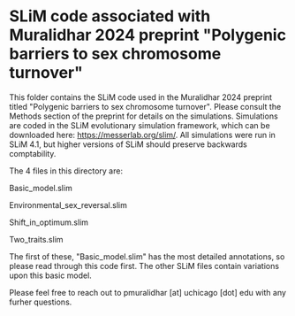 # SLiM code associated with Muralidhar 2024 preprint "Polygenic barriers to sex chromosome turnover"

This folder contains the SLiM code used in the Muralidhar 2024 preprint titled "Polygenic barriers to sex chromosome turnover". Please consult the Methods section of the preprint for details on the simulations. Simulations are coded in the SLiM evolutionary simulation framework, which can be downloaded here: https://messerlab.org/slim/. All simulations were run in SLiM 4.1, but higher versions of SLiM should preserve backwards comptability. 

The 4 files in this directory are:

Basic_model.slim 

Environmental_sex_reversal.slim

Shift_in_optimum.slim

Two_traits.slim

The first of these, "Basic_model.slim" has the most detailed annotations, so please read through this code first. The other SLiM files contain variations upon this basic model. 

Please feel free to reach out to pmuralidhar [at] uchicago [dot] edu with any furher questions. 
